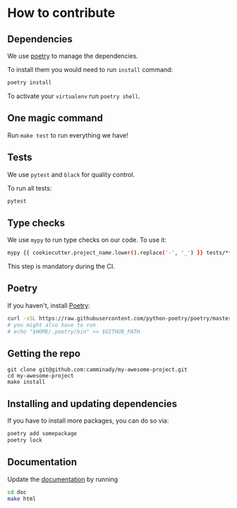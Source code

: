 # How to contribute


## Dependencies

We use [poetry](https://github.com/python-poetry/poetry) to manage the dependencies.

To install them you would need to run `install` command:

```bash
poetry install
```

To activate your `virtualenv` run `poetry shell`.


## One magic command

Run `make test` to run everything we have!


## Tests

We use `pytest` and `black` for quality control.

To run all tests:

```bash
pytest
```

## Type checks

We use `mypy` to run type checks on our code.
To use it:

```bash
mypy {{ cookiecutter.project_name.lower().replace('-', '_') }} tests/**/*.py
```

This step is mandatory during the CI.

## Poetry
If you haven't, install [Poetry](https://python-poetry.org/docs/cli/):
```bash
curl -sSL https://raw.githubusercontent.com/python-poetry/poetry/master/get-poetry.py | python -
# you might also have to run
# echo "$HOME/.poetry/bin" >> $GITHUB_PATH
```


## Getting the repo
```
git clone git@github.com:camminady/my-awesome-project.git
cd my-awesome-project
make install
```


## Installing and updating dependencies 
If you have to install more packages, you can do so via:
```bash
poetry add somepackage
poetry lock
```

## Documentation
Update the [documentation](https://htmlpreview.github.io/?https://github.com/camminady/my-awesome-project/blob/main/docs/_build/html/index.html) by running
```bash
cd doc
make html
```
